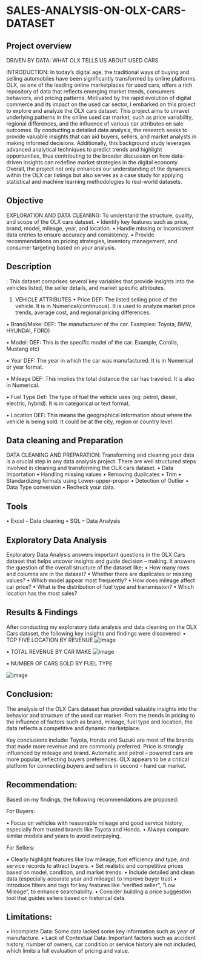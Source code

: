 # SALES-ANALYSIS-ON-OLX-CARS-DATASET

## Project overview
DRIVEN BY DATA: WHAT OLX TELLS US ABOUT USED CARS

INTRODUCTION:
In today’s digital age, the traditional ways of buying and selling automobiles have been significantly transformed by online platforms. OLX, as one of the leading online marketplaces for used cars, offers a rich repository of data that reflects emerging market trends, consumers behaviors, and pricing patterns. Motivated by the rapid evolution of digital commerce and its impact on the used car sector, I embarked on this project to explore and analyze the OLX cars dataset.
This project aims to unravel underlying patterns in the online used car market, such as price variability, regional differences, and the influence of various car attributes on sale outcomes. By conducting a detailed data analysis, the research seeks to provide valuable insights that can aid buyers, sellers, and market analysts in making informed decisions. Additionally, this background study leverages advanced analytical techniques to predict trends and highlight opportunities, thus contributing to the broader discussion on how data-driven insights can redefine market strategies in the digital economy.
Overall, the project not only enhances our understanding of the dynamics within the OLX car listings but also serves as a case study for applying statistical and machine learning methodologies to real-world datasets.

## Objective
EXPLORATION AND DATA CLEANING: To understand the structure, quality, and scope of the OLX cars dataset.
•	Identify key features such as price, brand, model, mileage, year, and location.
•	Handle missing or inconsistent data entries to ensure accuracy and consistency.
•	Provide recommendations on pricing strategies, inventory management, and consumer targeting based on your analysis.

## Description
: This dataset comprises several key variables that provide insights into the vehicles listed, the seller details, and market specific attributes.

1.	VEHICLE ATTRIBUTES
•	Price
DEF: The listed selling price of the vehicle. It is in Numerical(continuous).
It is used to analyze market price trends, average cost, and regional pricing differences.

•	Brand/Make:
DEF: The manufacturer of the car. Examples: Toyota, BMW, HYUNDAI, FORD)

•	Model:
DEF: This is the specific model of the car. Example, Corolla, Mustang etc)

•	Year
DEF: The year in which the car was manufactured. It is in Numerical or year format. 

•	Mileage
DEF: This implies the total distance the car has traveled. It is also in Numerical.

•	Fuel Type
Def: The type of fuel the vehicle uses (eg: petrol, diesel, electric, hybrid). It is in categorical or text format.

•	Location
DEF: This means the geographical information about where the vehicle is being sold. It could be at the city, region or country level.

##  Data cleaning and Preparation
DATA CLEANING AND PREPARATION: Transforming and cleaning your data is a crucial step in any data analysis project. There are well structured steps involved in cleaning and transforming the OLX cars dataset.
•	Data Importation
•	Handling missing values
•	Removing duplicates
•	Trim
•	Standardizing formats using Lower-upper-proper
•	Detection of Outlier
•	Data Type conversion
•	Recheck your data.

## Tools
•	Excel – Data cleaning
•	SQL – Data Analysis

## Exploratory Data Analysis
Exploratory Data Analysis answers important questions in the OLX Cars dataset that helps uncover insights and guide decision – making.
It answers the question of the overall structure of the dataset like;
•	How many rows and columns are in the dataset?
•	Whether there are duplicates or missing values?
•	Which model appear most frequently?
•	How does mileage affect car price?
•	What is the distribution of fuel type and transmission?
•	Which location has the most sales?

## Results & Findings

After conducting my exploratory data analysis and data cleaning on the OLX Cars dataset, the following key insights and findings were discovered:
•	TOP FIVE LOCATION BY REVENUE
 ![image](https://github.com/user-attachments/assets/d6824930-0212-4e03-9f00-867120d3570b)



•	TOTAL REVENUE BY CAR MAKE
 ![image](https://github.com/user-attachments/assets/fba5fdf5-f200-4a3a-904e-9ffa36b707da)



•	NUMBER OF CARS SOLD BY FUEL TYPE
 
![image](https://github.com/user-attachments/assets/11cc8afd-3cd0-4355-a663-22652c2a2387)

## Conclusion:
The analysis of the OLX Cars dataset has provided valuable insights into the behavior and structure of the used car market. From the trends in pricing to the influence of factors such as brand, mileage, fuel type and location, the data reflects a competitive and dynamic marketplace.

Key conclusions include:
Toyota, Honda and Suzuki are most of the brands that made more revenue and are commonly preferred.
Price is strongly influenced by mileage and brand.
Automatic and petrol – powered cars are more popular, reflecting buyers preferences.
OLX appears to be a critical platform for connecting buyers and sellers in second – hand car market.

## Recommendation:
Based on my findings, the following recommendations are proposed:

For Buyers:

•	Focus on vehicles with reasonable mileage and good service history, especially from trusted brands like Toyota and Honda.
•	Always compare similar models and years to avoid overpaying.

For Sellers:

•	Clearly highlight features like low mileage, fuel efficiency and type, and service records to attract buyers.
•	Set realistic and competitive prices based on model, condition, and market trends.
•	Include detailed and clean data (especially accurate year and mileage) to improve buyer trust.•	Introduce filters and tags for key features like “verified seller”, “Low Mileage”, to enhance searchability.
•	Consider building a price suggestion tool that guides sellers based on historical data.



## Limitations:
•	Incomplete Data:  Some data lacked some key information such as year of manufacture.
•	Lack of Contextual Data: Important factors such as accident history, number of owners, car condition or service history are not included, which limits a full evaluation of pricing and value.










